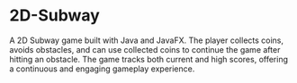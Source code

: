 # 2D-Subway
A 2D Subway game built with Java and JavaFX. The player collects coins, avoids obstacles, and can use collected coins to continue the game after hitting an obstacle. The game tracks both current and high scores, offering a continuous and engaging gameplay experience.
